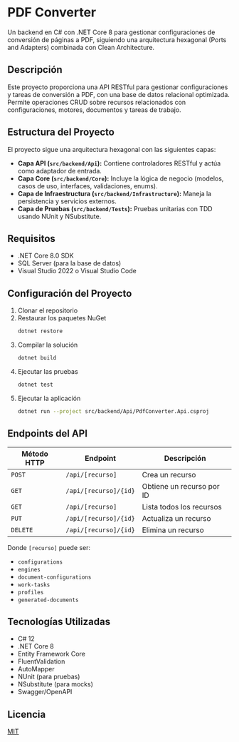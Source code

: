 # PDF Converter

Un backend en C# con .NET Core 8 para gestionar configuraciones de conversión de páginas a PDF, siguiendo una arquitectura hexagonal (Ports and Adapters) combinada con Clean Architecture.

## Descripción

Este proyecto proporciona una API RESTful para gestionar configuraciones y tareas de conversión a PDF, con una base de datos relacional optimizada. Permite operaciones CRUD sobre recursos relacionados con configuraciones, motores, documentos y tareas de trabajo.

## Estructura del Proyecto

El proyecto sigue una arquitectura hexagonal con las siguientes capas:

- **Capa API (`src/backend/Api`):** Contiene controladores RESTful y actúa como adaptador de entrada.
- **Capa Core (`src/backend/Core`):** Incluye la lógica de negocio (modelos, casos de uso, interfaces, validaciones, enums).
- **Capa de Infraestructura (`src/backend/Infrastructure`):** Maneja la persistencia y servicios externos.
- **Capa de Pruebas (`src/backend/Tests`):** Pruebas unitarias con TDD usando NUnit y NSubstitute.

## Requisitos

- .NET Core 8.0 SDK
- SQL Server (para la base de datos)
- Visual Studio 2022 o Visual Studio Code

## Configuración del Proyecto

1. Clonar el repositorio
2. Restaurar los paquetes NuGet
   ```bash
   dotnet restore
   ```
3. Compilar la solución
   ```bash
   dotnet build
   ```
4. Ejecutar las pruebas
   ```bash
   dotnet test
   ```
5. Ejecutar la aplicación
   ```bash
   dotnet run --project src/backend/Api/PdfConverter.Api.csproj
   ```

## Endpoints del API

| Método HTTP | Endpoint              | Descripción                |
|------------|-----------------------|----------------------------|
| `POST`     | `/api/[recurso]`      | Crea un recurso           |
| `GET`      | `/api/[recurso]/{id}` | Obtiene un recurso por ID |
| `GET`      | `/api/[recurso]`      | Lista todos los recursos  |
| `PUT`      | `/api/[recurso]/{id}` | Actualiza un recurso      |
| `DELETE`   | `/api/[recurso]/{id}` | Elimina un recurso        |

Donde `[recurso]` puede ser:
- `configurations`
- `engines`
- `document-configurations`
- `work-tasks`
- `profiles`
- `generated-documents`

## Tecnologías Utilizadas

- C# 12
- .NET Core 8
- Entity Framework Core
- FluentValidation
- AutoMapper
- NUnit (para pruebas)
- NSubstitute (para mocks)
- Swagger/OpenAPI

## Licencia

[MIT](LICENSE)
